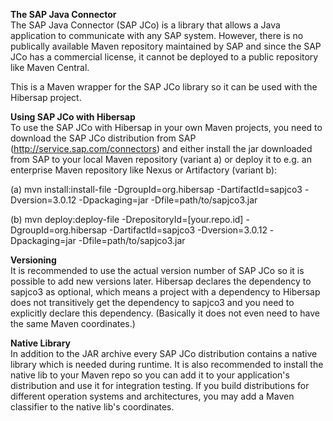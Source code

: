 **The SAP Java Connector**  
The SAP Java Connector (SAP JCo) is a library that allows a Java application to communicate with any SAP system.
However, there is no publically available Maven repository maintained by SAP and since the SAP JCo has a commercial license, it cannot be deployed to a public repository like Maven Central.

This is a Maven wrapper for the SAP JCo library so it can be used with the Hibersap project.

**Using SAP JCo with Hibersap**  
To use the SAP JCo with Hibersap in your own Maven projects, you need to download the SAP JCo distribution from SAP (http://service.sap.com/connectors) and either install the jar downloaded from SAP to your local Maven repository (variant a) or deploy it to e.g. an enterprise Maven repository like Nexus or Artifactory (variant b):

(a) mvn install:install-file -DgroupId=org.hibersap -DartifactId=sapjco3 -Dversion=3.0.12 -Dpackaging=jar -Dfile=path/to/sapjco3.jar

(b) mvn deploy:deploy-file -DrepositoryId=[your.repo.id] -DgroupId=org.hibersap -DartifactId=sapjco3 -Dversion=3.0.12 -Dpackaging=jar -Dfile=path/to/sapjco3.jar

**Versioning**  
It is recommended to use the actual version number of SAP JCo so it is possible to add new versions later. Hibersap declares the dependency to sapjco3 as optional, which means a project with a dependency to Hibersap does not transitively get the dependency to sapjco3 and you need to explicitly declare this dependency. (Basically it does not even need to have the same Maven coordinates.)

**Native Library**  
In addition to the JAR archive every SAP JCo distribution contains a native library which is needed during runtime. It is also recommended to install the native lib to your Maven repo so you can add it to your application's distribution and use it for integration testing. If you build distributions for different operation systems and architectures, you may add a Maven classifier to the native lib's coordinates.


